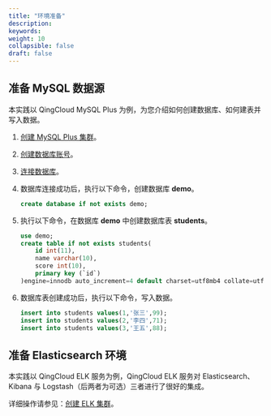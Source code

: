 ```yaml
---
title: "环境准备"
description:  
keywords: 
weight: 10
collapsible: false
draft: false
---
```


## 准备 MySQL 数据源

本实践以 QingCloud MySQL Plus 为例，为您介绍如何创建数据库、如何建表并写入数据。

1. [创建 MySQL Plus 集群](/database/mysql/quickstart/create_cluster/)。
2. [创建数据库账号](/database/mysql/quickstart/create_cluster/)。
3. [连接数据库](/database/mysql/quickstart/access_mysqlplus/)。
4. 数据库连接成功后，执行以下命令，创建数据库 **demo**。

    ```sql
    create database if not exists demo;
    ```

5. 执行以下命令，在数据库 **demo** 中创建数据库表 **students**。

    ```sql
    use demo;
    create table if not exists students(
        id int(11),
        name varchar(10),
        score int(10),
        primary key (`id`)
    )engine=innodb auto_increment=4 default charset=utf8mb4 collate=utf8mb4_bin row_format=compact comment='学生表';  
    ```

6. 数据库表创建成功后，执行以下命令，写入数据。    
    ```sql    
    insert into students values(1,'张三',99);
    insert into students values(2,'李四',71);
    insert into students values(3,'王五',88);
    ```

## 准备 Elasticsearch 环境

本实践以 QingCloud ELK 服务为例，QingCloud ELK 服务对 Elasticsearch、Kibana 与 Logstash（后两者为可选）三者进行了很好的集成。

详细操作请参见：[创建 ELK 集群](/bigdata/elk/quickstart/create_cluster/)。